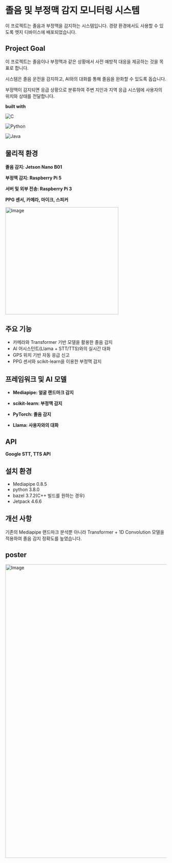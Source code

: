 # 졸음 및 부정맥 감지 모니터링 시스템
이 프로젝트는 졸음과 부정맥을 감지하는 시스템입니다. 경량 환경에서도 사용할 수 있도록 엣지 디바이스에 배포되었습니다.

## Project Goal
이 프로젝트는 졸음이나 부정맥과 같은 상황에서 사전 예방적 대응을 제공하는 것을 목표로 합니다.

시스템은 졸음 운전을 감지하고, AI와의 대화를 통해 졸음을 완화할 수 있도록 돕습니다.

부정맥이 감지되면 응급 상황으로 분류하여 주변 지인과 지역 응급 시스템에 사용자의 위치와 상태를 전달합니다.

**built with**

![C](https://img.shields.io/badge/c-%2300599C.svg?style=for-the-badge&logo=c&logoColor=white)

![Python](https://img.shields.io/badge/python-3670A0?style=for-the-badge&logo=python&logoColor=ffdd54)

![Java](https://img.shields.io/badge/java-%23ED8B00.svg?style=for-the-badge&logo=openjdk&logoColor=white)

## 물리적 환경

**졸음 감지: Jetson Nano B01**

**부정맥 감지: Raspberry Pi 5**

**서버 및 외부 전송: Raspberry Pi 3**

**PPG 센서, 카메라, 마이크, 스피커**

<img width="353" height="335" alt="Image" src="https://github.com/user-attachments/assets/f915e30d-eab1-4d76-8097-436eb2040182" />

## 주요 기능
* 카메라와 Transformer 기반 모델을 활용한 졸음 감지
* AI 어시스턴트(Llama + STT/TTS)와의 실시간 대화
* GPS 위치 기반 자동 응급 신고
* PPG 센서와 scikit-learn을 이용한 부정맥 감지
## 프레임워크 및 AI 모델
* **Mediapipe: 얼굴 랜드마크 감지**

* **scikit-learn: 부정맥 감지**

* **PyTorch: 졸음 감지**

* **Llama: 사용자와의 대화**

## API
**Google STT, TTS API**

## 설치 환경
* Mediapipe 0.8.5
* python 3.8.0
* bazel 3.7.2(C++ 빌드를 원하는 경우)
* Jetpack 4.6.6

## 개선 사항
기존의 Mediapipe 랜드마크 분석뿐 아니라 Transformer + 1D Convolution 모델을 적용하여 졸음 감지 정확도를 높였습니다.

## poster
<img width="680" height="917" alt="Image" src="https://github.com/user-attachments/assets/d800c5d3-c783-4ffa-a639-af57e582ff3d" />
